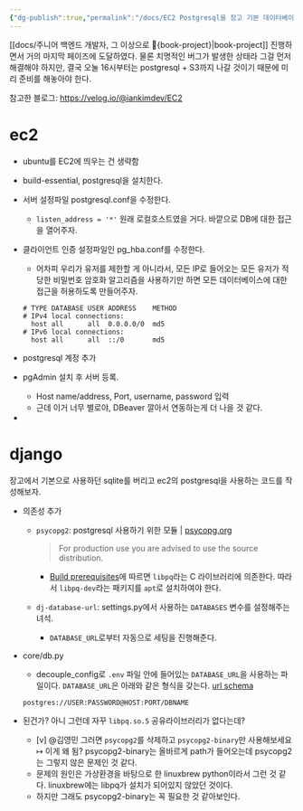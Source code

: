 ```yaml
---
{"dg-publish":true,"permalink":"/docs/EC2 Postgresql을 장고 기본 데이터베이스로 활용하기/","title":"EC2 Postgresql을 장고 기본 데이터베이스로 활용하기"}
---
```


[[docs/주니어 백엔드 개발자, 그 이상으로 🚀{book-project}\|book-project]] 진행하면서 거의 마지막 페이즈에 도달하였다. 물론 치명적인 버그가 발생한 상태라 그걸 먼저 해결해야 하지만, 결국 오눌 16시부터는 postgresql + S3까지 나갈 것이기 때문에 미리 준비를 해놓아야 한다.

참고한 블로그: https://velog.io/@iankimdev/EC2

# ec2

- ubuntu를 EC2에 띄우는 건 생략함
- build-essential, postgresql을 설치한다.
- 서버 설정파일 postgresql.conf을 수정한다.
	- `listen_address = '*'` 원래 로컬호스트였을 거다. 바깥으로 DB에 대한 접근을 열어주자.
- 클라이언트 인증 설정파일인 pg_hba.conf를 수정한다.
	- 어차피 우리가 유저를 제한할 게 아니라서, 모든 IP로 들어오는 모든 유저가 적당한 비밀번호 암호화 알고리즘을 사용하기만 하면 모든 데이터베이스에 대한 접근을 허용하도록 만들어주자.

	```
	# TYPE DATABASE USER ADDRESS    METHOD
	# IPv4 local connections:
	  host all      all  0.0.0.0/0  md5
	# IPv6 local connections:
	  host all      all  ::/0       md5
	```

- postgresql 계정 추가
- pgAdmin 설치 후 서버 등록.
	- Host name/address, Port, username, password 입력
	- 근데 이거 너무 별로야, DBeaver 깔아서 연동하는게 더 나을 것 같다.
- 

# django

장고에서 기본으로 사용하던 sqlite를 버리고 ec2의 postgresql을 사용하는 코드를 작성해보자. 

- 의존성 추가
	- `psycopg2`: postgresql 사용하기 위한 모듈 | [psycopg.org](https://www.psycopg.org/docs/install.html)

	  > For production use you are advised to use the source distribution.
		- [Build prerequisites](https://www.psycopg.org/docs/install.html)에 따르면 `libpq`라는 C 라이브러리에 의존한다. 따라서 `libpq-dev`라는 패키지를 `apt`로 설치하여야 한다.

	- `dj-database-url`: settings.py에서 사용하는 `DATABASES` 변수를 설정해주는 녀석.
		- `DATABASE_URL`로부터 자동으로 세팅을 진행해준다.
- core/db.py
	- decouple_config로 `.env` 파일 안에 들어있는 `DATABASE_URL`을 사용하는 파일이다. `DATABASE_URL`은 아래와 같은 형식을 갖는다. [url schema](https://pypi.org/project/dj-database-url/#url-schema)

	```
	postgres://USER:PASSWORD@HOST:PORT/DBNAME	
	```

- 된건가? 아니 그런데 자꾸 `libpq.so.5` 공유라이브러리가 없다는데?
	- [v] @김영민 그러면 `psycopg2`를 삭제하고 `psycopg2-binary`만 사용해보세요  ↦ 이게 왜 됨? psycopg2-binary는 올바르게 path가 들어오는데 psycopg2는 그렇지 않은 문제인 것 같다.
	- 문제의 원인은 가상환경을 바탕으로 한 linuxbrew python이라서 그런 것 같다. linuxbrew에는 libpq가 설치가 되어있지 않았던 것이다.
	- 하지만 그래도 psycopg2-binary는 꼭 필요한 것 같아보인다.

